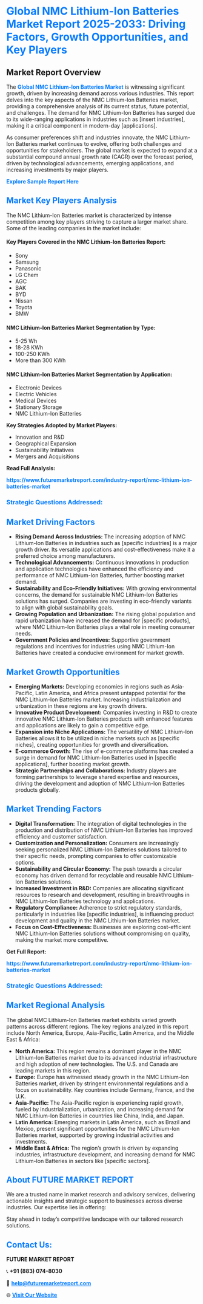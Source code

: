 <h1 style="color: #007BFF;">Global NMC Lithium-Ion Batteries Market Report 2025-2033: Driving Factors, Growth Opportunities, and Key Players</h1>

<section id="overview">
<h2>Market Report Overview</h2>
<p>The <a href="https://www.futuremarketreport.com/industry-report/nmc-lithium-ion-batteries-market" style="color: #007BFF; text-decoration: none;"><strong>Global NMC Lithium-Ion Batteries Market</strong></a> is witnessing significant growth, driven by increasing demand across various industries. This report delves into the key aspects of the NMC Lithium-Ion Batteries market, providing a comprehensive analysis of its current status, future potential, and challenges. The demand for NMC Lithium-Ion Batteries has surged due to its wide-ranging applications in industries such as [insert industries], making it a critical component in modern-day [applications].</p>
<p>As consumer preferences shift and industries innovate, the NMC Lithium-Ion Batteries market continues to evolve, offering both challenges and opportunities for stakeholders. The global market is expected to expand at a substantial compound annual growth rate (CAGR) over the forecast period, driven by technological advancements, emerging applications, and increasing investments by major players.</p>
</section>

<section id="overview">
<p><a href="https://www.futuremarketreport.com/request-sample/reportId=120430" style="color: #007BFF; text-decoration: none;"><strong>Explore Sample Report Here</strong></a></p>
</section>

<section id="key-players">
<h2 style="color: #007BFF;">Market Key Players Analysis</h2>
<p>The NMC Lithium-Ion Batteries market is characterized by intense competition among key players striving to capture a larger market share. Some of the leading companies in the market include:</p>
<h4>Key Players Covered in the NMC Lithium-Ion Batteries Report:</h4>
<ul><li>Sony</li><li>Samsung</li><li>Panasonic</li><li>LG Chem</li><li>AGC</li><li>BAK</li><li>BYD</li><li>Nissan</li><li>Toyota</li><li>BMW</li></ul>
<h4>NMC Lithium-Ion Batteries Market Segmentation by Type:</h4>
<ul><li>5-25 Wh</li><li>18-28 KWh</li><li>100-250 KWh</li><li>More than 300 KWh</li></ul>

<h4>NMC Lithium-Ion Batteries Market Segmentation by Application:</h4>
<ul><li>Electronic Devices</li><li>Electric Vehicles</li><li>Medical Devices</li><li>Stationary Storage</li><li>NMC Lithium-Ion Batteries</li></ul>
<p><strong>Key Strategies Adopted by Market Players:</strong></p>
<ul>
<li>Innovation and R&D</li>
<li>Geographical Expansion</li>
<li>Sustainability Initiatives</li>
<li>Mergers and Acquisitions</li>
</ul>
</section>

<section>
<p><strong>Read Full Analysis: </strong></p><a href="https://www.futuremarketreport.com/industry-report/nmc-lithium-ion-batteries-market" style="color: #007BFF; text-decoration: none;"><strong>https://www.futuremarketreport.com/industry-report/nmc-lithium-ion-batteries-market</strong></a>
<h3 style="color: #007BFF;">Strategic Questions Addressed:</h3>
</section>

<section id="driving-factors">
<h2 style="color: #007BFF;">Market Driving Factors</h2>
<ul>
<li><strong>Rising Demand Across Industries:</strong> The increasing adoption of NMC Lithium-Ion Batteries in industries such as [specific industries] is a major growth driver. Its versatile applications and cost-effectiveness make it a preferred choice among manufacturers.</li>
<li><strong>Technological Advancements:</strong> Continuous innovations in production and application technologies have enhanced the efficiency and performance of NMC Lithium-Ion Batteries, further boosting market demand.</li>
<li><strong>Sustainability and Eco-Friendly Initiatives:</strong> With growing environmental concerns, the demand for sustainable NMC Lithium-Ion Batteries solutions has surged. Companies are investing in eco-friendly variants to align with global sustainability goals.</li>
<li><strong>Growing Population and Urbanization:</strong> The rising global population and rapid urbanization have increased the demand for [specific products], where NMC Lithium-Ion Batteries plays a vital role in meeting consumer needs.</li>
<li><strong>Government Policies and Incentives:</strong> Supportive government regulations and incentives for industries using NMC Lithium-Ion Batteries have created a conducive environment for market growth.</li>
</ul>
</section>

<section id="growth-opportunities">
<h2 style="color: #007BFF;">Market Growth Opportunities</h2>
<ul>
<li><strong>Emerging Markets:</strong> Developing economies in regions such as Asia-Pacific, Latin America, and Africa present untapped potential for the NMC Lithium-Ion Batteries market. Increasing industrialization and urbanization in these regions are key growth drivers.</li>
<li><strong>Innovative Product Development:</strong> Companies investing in R&D to create innovative NMC Lithium-Ion Batteries products with enhanced features and applications are likely to gain a competitive edge.</li>
<li><strong>Expansion into Niche Applications:</strong> The versatility of NMC Lithium-Ion Batteries allows it to be utilized in niche markets such as [specific niches], creating opportunities for growth and diversification.</li>
<li><strong>E-commerce Growth:</strong> The rise of e-commerce platforms has created a surge in demand for NMC Lithium-Ion Batteries used in [specific applications], further boosting market growth.</li>
<li><strong>Strategic Partnerships and Collaborations:</strong> Industry players are forming partnerships to leverage shared expertise and resources, driving the development and adoption of NMC Lithium-Ion Batteries products globally.</li>
</ul>
</section>

<section id="trending-factors">
<h2 style="color: #007BFF;">Market Trending Factors</h2>
<ul>
<li><strong>Digital Transformation:</strong> The integration of digital technologies in the production and distribution of NMC Lithium-Ion Batteries has improved efficiency and customer satisfaction.</li>
<li><strong>Customization and Personalization:</strong> Consumers are increasingly seeking personalized NMC Lithium-Ion Batteries solutions tailored to their specific needs, prompting companies to offer customizable options.</li>
<li><strong>Sustainability and Circular Economy:</strong> The push towards a circular economy has driven demand for recyclable and reusable NMC Lithium-Ion Batteries solutions.</li>
<li><strong>Increased Investment in R&D:</strong> Companies are allocating significant resources to research and development, resulting in breakthroughs in NMC Lithium-Ion Batteries technology and applications.</li>
<li><strong>Regulatory Compliance:</strong> Adherence to strict regulatory standards, particularly in industries like [specific industries], is influencing product development and quality in the NMC Lithium-Ion Batteries market.</li>
<li><strong>Focus on Cost-Effectiveness:</strong> Businesses are exploring cost-efficient NMC Lithium-Ion Batteries solutions without compromising on quality, making the market more competitive.</li>
</ul>
</section>

<section>
<p><strong>Get Full Report: </strong></p><a href="https://www.futuremarketreport.com/industry-report/nmc-lithium-ion-batteries-market" style="color: #007BFF; text-decoration: none;"><strong>https://www.futuremarketreport.com/industry-report/nmc-lithium-ion-batteries-market</strong></a>
<h3 style="color: #007BFF;">Strategic Questions Addressed:</h3>
</section>


<section id="regional-analysis">
<h2 style="color: #007BFF;">Market Regional Analysis</h2>
<p>The global NMC Lithium-Ion Batteries market exhibits varied growth patterns across different regions. The key regions analyzed in this report include North America, Europe, Asia-Pacific, Latin America, and the Middle East & Africa:</p>
<ul>
<li><strong>North America:</strong> This region remains a dominant player in the NMC Lithium-Ion Batteries market due to its advanced industrial infrastructure and high adoption of new technologies. The U.S. and Canada are leading markets in this region.</li>
<li><strong>Europe:</strong> Europe has witnessed steady growth in the NMC Lithium-Ion Batteries market, driven by stringent environmental regulations and a focus on sustainability. Key countries include Germany, France, and the U.K.</li>
<li><strong>Asia-Pacific:</strong> The Asia-Pacific region is experiencing rapid growth, fueled by industrialization, urbanization, and increasing demand for NMC Lithium-Ion Batteries in countries like China, India, and Japan.</li>
<li><strong>Latin America:</strong> Emerging markets in Latin America, such as Brazil and Mexico, present significant opportunities for the NMC Lithium-Ion Batteries market, supported by growing industrial activities and investments.</li>
<li><strong>Middle East & Africa:</strong> The region’s growth is driven by expanding industries, infrastructure development, and increasing demand for NMC Lithium-Ion Batteries in sectors like [specific sectors].</li>
</ul>
</section>

<footer>
<h2 style="color: #007BFF;">About FUTURE MARKET REPORT</h2>
<p>We are a trusted name in market research and advisory services, delivering actionable insights and strategic support to businesses across diverse industries. Our expertise lies in offering:</p>

<p>Stay ahead in today’s competitive landscape with our tailored research solutions.</p>

<h2 style="color: #007BFF;">Contact Us:</h2>
<p><strong>FUTURE MARKET REPORT</strong></p>
<p>📞 <strong>+91 (883) 074-8030</strong></p>
<p>📧 <strong><a href="mailto:help@futuremarketreport.com" style="color: #007BFF;">help@futuremarketreport.com</a></strong></p>
<p>🌐 <strong><a href="https://www.futuremarketreport.com/" style="color: #007BFF;">Visit Our Website</a></strong></p>
</footer>